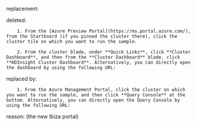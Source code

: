 replacement:

deleted:

		1. From the [Azure Preview Portal](https://ms.portal.azure.com/), from the Startboard (if you pinned the cluster there), click the cluster tile on which you want to run the sample.
		
		2. From the cluster blade, under **Quick Links**, click **Cluster Dashboard**, and then from the **Cluster Dashboard** blade, click **HDInsight Cluster Dashboard**. Alternatively, you can directly open the dashboard by using the following URL:

replaced by:

		1. From the Azure Management Portal, click the cluster on which you want to run the sample, and then click **Query Console** at the bottom. Alternatively, you can directly open the Query Console by using the following URL:

reason: (the new Ibiza portal)

